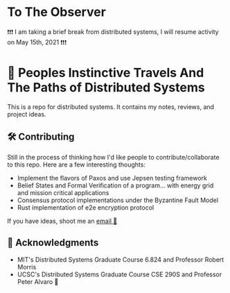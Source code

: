 # To The Observer
❗❗❗ I am taking a brief break from distributed systems, I will resume activity on May 15th, 2021 ❗❗❗

# 👣 Peoples Instinctive Travels And The Paths of Distributed Systems

This is a repo for distributed systems. It contains my notes, reviews, and project ideas.

## 🛠 Contributing

Still in the process of thinking how I'd like people to contribute/collaborate to this repo.
Here are a few interesting thoughts:

- Implement the flavors of Paxos and use Jepsen testing framework
- Belief States and Formal Verification of a program... with energy grid and mission critical applications
- Consensus protocol implementations under the Byzantine Fault Model
- Rust implementation of e2e encryption protocol

If you have ideas, shoot me an [email 📧](mailto:krfong@ucsc.edu?subject=[Distributed-Systems-Repo])

## 🙇 Acknowledgments

- MIT's Distributed Systems Graduate Course 6.824 and Professor Robert Morris
- UCSC's Distributed Systems Graduate Course CSE 290S and Professor Peter Alvaro 🐐
